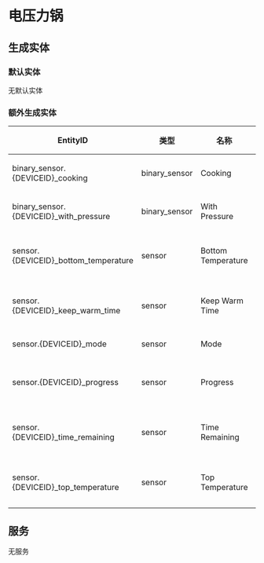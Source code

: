 # 电压力锅

## 生成实体

### 默认实体

无默认实体

### 额外生成实体

| EntityID                                | 类型          | 名称               | 描述     |
| --------------------------------------- | ------------- | ------------------ | -------- |
| binary_sensor.{DEVICEID}\_cooking       | binary_sensor | Cooking            | 烹饪中   |
| binary_sensor.{DEVICEID}\_with_pressure | binary_sensor | With Pressure      | 带压中   |
| sensor.{DEVICEID}\_bottom_temperature   | sensor        | Bottom Temperature | 底部温度 |
| sensor.{DEVICEID}\_keep_warm_time       | sensor        | Keep Warm Time     | 保温时间 |
| sensor.{DEVICEID}\_mode                 | sensor        | Mode               | 模式     |
| sensor.{DEVICEID}\_progress             | sensor        | Progress           | 当前程序 |
| sensor.{DEVICEID}\_time_remaining       | sensor        | Time Remaining     | 剩余时间 |
| sensor.{DEVICEID}\_top_temperature      | sensor        | Top Temperature    | 顶部温度 |

## 服务

无服务
